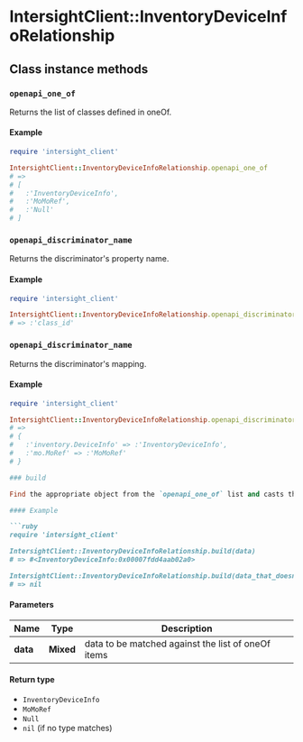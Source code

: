 # IntersightClient::InventoryDeviceInfoRelationship

## Class instance methods

### `openapi_one_of`

Returns the list of classes defined in oneOf.

#### Example

```ruby
require 'intersight_client'

IntersightClient::InventoryDeviceInfoRelationship.openapi_one_of
# =>
# [
#   :'InventoryDeviceInfo',
#   :'MoMoRef',
#   :'Null'
# ]
```

### `openapi_discriminator_name`

Returns the discriminator's property name.

#### Example

```ruby
require 'intersight_client'

IntersightClient::InventoryDeviceInfoRelationship.openapi_discriminator_name
# => :'class_id'
```

### `openapi_discriminator_name`

Returns the discriminator's mapping.

#### Example

```ruby
require 'intersight_client'

IntersightClient::InventoryDeviceInfoRelationship.openapi_discriminator_mapping
# =>
# {
#   :'inventory.DeviceInfo' => :'InventoryDeviceInfo',
#   :'mo.MoRef' => :'MoMoRef'
# }

### build

Find the appropriate object from the `openapi_one_of` list and casts the data into it.

#### Example

```ruby
require 'intersight_client'

IntersightClient::InventoryDeviceInfoRelationship.build(data)
# => #<InventoryDeviceInfo:0x00007fdd4aab02a0>

IntersightClient::InventoryDeviceInfoRelationship.build(data_that_doesnt_match)
# => nil
```

#### Parameters

| Name | Type | Description |
| ---- | ---- | ----------- |
| **data** | **Mixed** | data to be matched against the list of oneOf items |

#### Return type

- `InventoryDeviceInfo`
- `MoMoRef`
- `Null`
- `nil` (if no type matches)

